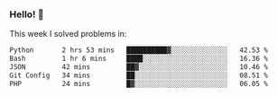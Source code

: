 ### Hello! 👋

This week I solved problems in:

<!--START_SECTION:waka-->

```txt
Python       2 hrs 53 mins   ██████████▓░░░░░░░░░░░░░░   42.53 %
Bash         1 hr 6 mins     ████░░░░░░░░░░░░░░░░░░░░░   16.36 %
JSON         42 mins         ██▓░░░░░░░░░░░░░░░░░░░░░░   10.46 %
Git Config   34 mins         ██░░░░░░░░░░░░░░░░░░░░░░░   08.51 %
PHP          24 mins         █▓░░░░░░░░░░░░░░░░░░░░░░░   06.05 %
```

<!--END_SECTION:waka-->
